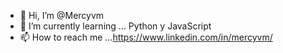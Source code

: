 - 👋 Hi, I’m @Mercyvm
- 🌱 I’m currently learning ... Python y JavaScript          
- 📫 How to reach me ...https://www.linkedin.com/in/mercyvm/
<!---
Mercyvm/Mercyvm is a ✨ special ✨ repository because its `README.md` (this file) appears on your GitHub profile.
You can click the Preview link to take a look at your changes.
--->
